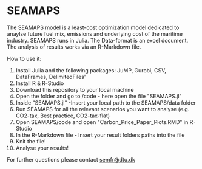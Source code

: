 # SEAMAPS
The SEAMAPS model is a least-cost optimization model dedicated to anaylse future fuel mix, emissions and underlying cost of the maritime industry.
SEAMAPS runs in Julia. The Data-format is an excel document. The analysis of results works via an R-Markdown file.

How to use it:
1. Install Julia and the following packages: JuMP, Gurobi, CSV, DataFrames, DelimitedFiles'
2. Install R & R-Studio
3. Download this repository to your local machine
4. Open the folder and go to /code - here open the file "SEAMAPS.jl"
5. Inside "SEAMAPS.jl" -Insert your local path to the SEAMAPS/data folder
6. Run SEAMAPS for all the relevant scenarios you want to analyse (e.g. CO2-tax, Best practice, CO2-tax-flat)
7. Open SEAMAPS/code and open "Carbon_Price_Paper_Plots.RMD" in R-Studio
8. In the R-Markdown file - Insert your result folders paths into the file
9. Knit the file!
10. Analyse your results!

For further questions please contact semfr@dtu.dk

